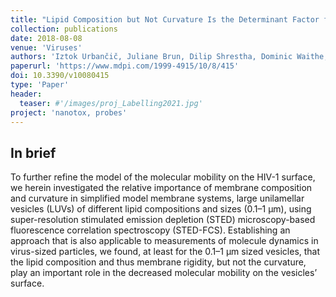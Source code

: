 ```yaml
---
title: "Lipid Composition but Not Curvature Is the Determinant Factor for the Low Molecular Mobility Observed on the Membrane of Virus-Like Vesicles "
collection: publications
date: 2018-08-08
venue: 'Viruses'
authors: 'Iztok Urbančič, Juliane Brun, Dilip Shrestha, Dominic Waithe, Christian Eggeling, Jakub Chojnacki'
paperurl: 'https://www.mdpi.com/1999-4915/10/8/415'
doi: 10.3390/v10080415
type: 'Paper'
header:
  teaser: #'/images/proj_Labelling2021.jpg'
project: 'nanotox, probes'
---
```


In brief 
--------
To further refine the model of the molecular mobility on the HIV-1 surface, we herein investigated the relative importance of membrane composition and curvature in simplified model membrane systems, 
large unilamellar vesicles (LUVs) of different lipid compositions and sizes (0.1–1 µm), using super-resolution stimulated emission depletion (STED) microscopy-based fluorescence correlation spectroscopy (STED-FCS). 
Establishing an approach that is also applicable to measurements of molecule dynamics in virus-sized particles, 
we found, at least for the 0.1–1 µm sized vesicles, that the lipid composition and thus membrane rigidity, but not the curvature, play an important role in the decreased molecular mobility on the vesicles’ surface.
